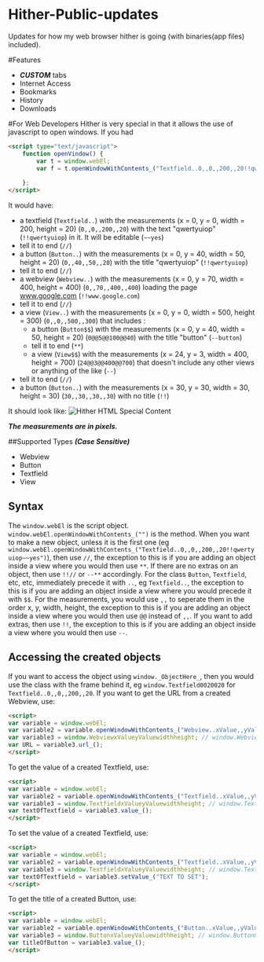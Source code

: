 # Hither-Public-updates
Updates for how my web browser hither is going (with binaries(app files) included).

#Features
 - ***CUSTOM*** tabs
 - Internet Access 
 - Bookmarks
 - History
 - Downloads

#For Web Developers
Hither is very special in that it allows the use of javascript to open windows.
If you had 
```html
<script type="text/javascript">
    function openVindow() {
        var t = window.webEl;
        var f = t.openWindowWithContents_("Textfield..0,,0,,200,,20!!qwertyuiop~~yes//Button..0,,40,,50,,20!!qwertyuiop//Webview..0,,70,,400,,400!!www.google.com//View..0,,0,,500,,300!!Button$$0@@5@@100@@40--button**View$$24@@3@@400@@700--//Button..30,,30,,30,,30!!");
        
    };
</script>
```
It would have:
 - a textfield (`Textfield..`) with the measurements (x = 0, y = 0, width = 200, height = 20) (`0,,0,,200,,20`) with the text "qwertyuiop" (`!!qwertyuiop`) in it. It will be editable (`~~yes`)
 - tell it to end (`//`)
 - a button (`Button..`) with the measurements (x = 0, y = 40, width = 50, height = 20) (`0,,40,,50,,20`) with the title "qwertyuiop" (`!!qwertyuiop`)
 - tell it to end (`//`)
 - a webview (`Webview..`) with the measurements (x = 0, y = 70, width = 400, height = 400) (`0,,70,,400,,400`) loading the page www.google.com (`!!www.google.com`)
 - tell it to end (`//`)
 - a view (`View..`) with the measurements (x = 0, y = 0, width = 500, height = 300) (`0,,0,,500,,300`) that includes :
     - a button (`Button$$`) with the measurements (x = 0, y = 40, width = 50, height = 20) (`0@@5@@100@@40`) with the title "button" (`--button`)
     - tell it to end (`**`)
     - a view (`View$$`) with the measurements (x = 24, y = 3, width = 400, height = 700) (`24@@3@@400@@700`) that doesn't include any other views or anything of the like (`--`)
 - tell it to end (`//`)
 - a button (`Button..`) with the measurements (x = 30, y = 30, width = 30, height = 30) (`30,,30,,30,,30`) with no title (`!!`)

It should look like:
![Hither HTML Special Content](http://www.files.com/shared/580891338955c/Window.png)

***The measurements are in pixels.***

##Supported Types ***(Case Sensitive)***
 - Webview
 - Button
 - Textfield
 - View

## Syntax
The `window.webEl` is the script object.
`window.webEl.openWindowWithContents_("")` is the method.
When you want to make a new object, unless it is the first one (eg `window.webEl.openWindowWithContents_("Textfield..0,,0,,200,,20!!qwertyuiop~~yes")`),  then use `//`, the exception to this is if you are adding an object inside a view where you would then use `**`. If there are no extras on an object, then use `!!//` or `--**` accordingly.
For the class `Button`, `Textfield`, etc, etc, immediately precede it with `..`, eg `Textfield..`, the exception to this is if you are adding an object inside a view where you would precede it with `$$`.
For the measurements, you would use `,,` to seperate them in the order x, y, width, height, the exception to this is if you are adding an object inside a view where you would then use `@@` instead of `,,`.
If you want to add extras, then use `!!`, the exception to this is if you are adding an object inside a view where you would then use `--`.

## Accessing the created objects
If you want to access the object using `window._ObjectHere_`, then you would use the class with the frame behind it, eg `window.Textfield0020020` for `Textfield..0,,0,,200,,20`.
If you want to get the URL from a created Webview, use:
```html
<script>
var variable = window.webEl;
var variable2 = variable.openWindowWithContents_("Webview..xValue,,yValue,,width,,height!!URL"); // variable.openWindowWithContents_("Webview..0,,0,,34,,34!!www.google.com")
var variable3 = window.WebviewxValueyValuewidthheight; // window.Webview003434
var URL = variable3.url_();
</script>
```
To get the value of a created Textfield, use:
```html
<script>
var variable = window.webEl;
var variable2 = variable.openWindowWithContents_("Textfield..xValue,,yValue,,width,,height!!TEXT~~EDITABLE"); // variable.openWindowWithContents_("Textfield..0,,0,,200,,60!!Hello there~~no")
var variable3 = window.TextfieldxValueyValuewidthheight; // window.Textfield0020060
var textOfTextfield = variable3.value_();
</script>
```
To set the value of a created Textfield, use:
```html
<script>
var variable = window.webEl;
var variable2 = variable.openWindowWithContents_("Textfield..xValue,,yValue,,width,,height!!TEXT~~EDITABLE"); // variable.openWindowWithContents_("Textfield..0,,0,,200,,60!!Hello there~~no")
var variable3 = window.TextfieldxValueyValuewidthheight; // window.Textfield0020060
var textOfTextfield = variable3.setValue_("TEXT TO SET");
</script>
```
To get the title of a created Button, use:
```html
<script>
var variable = window.webEl;
var variable2 = variable.openWindowWithContents_("Button..xValue,,yValue,,width,,height!!TITLE"); // variable.openWindowWithContents_("Button..0,,34,,202,,30!!Click Here")
var variable3 = window.ButtonxValueyValuewidthheight; // window.Button03420230
var titleOfButton = variable3.value_();
</script>
```
